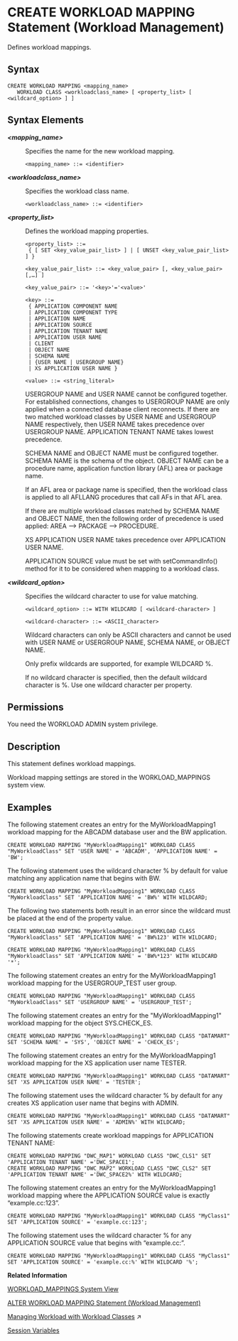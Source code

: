 <!-- loio996978a669b847ea89ca7f2cce41d916 -->

# CREATE WORKLOAD MAPPING Statement \(Workload Management\)

Defines workload mappings.



## Syntax

```
CREATE WORKLOAD MAPPING <mapping_name> 
   WORKLOAD CLASS <workloadclass_name> [ <property_list> [ <wildcard_option> ] ]
```



## Syntax Elements


<dl>
<dt><b>

*<mapping\_name\>*

</b></dt>
<dd>

Specifies the name for the new workload mapping.

```
<mapping_name> ::= <identifier>
```



</dd><dt><b>

*<workloadclass\_name\>*

</b></dt>
<dd>

Specifies the workload class name.

```
<workloadclass_name> ::= <identifier>
```



</dd><dt><b>

*<property\_list\>*

</b></dt>
<dd>

Defines the workload mapping properties.

```
<property_list> ::=
 { [ SET <key_value_pair_list> ] | [ UNSET <key_value_pair_list> ] }

<key_value_pair_list> ::= <key_value_pair> [, <key_value_pair> [,…] ]

<key_value_pair> ::= '<key>'='<value>'
```

```
<key> ::= 
 { APPLICATION COMPONENT NAME
 | APPLICATION COMPONENT TYPE 
 | APPLICATION NAME 
 | APPLICATION SOURCE
 | APPLICATION TENANT NAME
 | APPLICATION USER NAME 
 | CLIENT
 | OBJECT NAME
 | SCHEMA NAME 
 | {USER NAME | USERGROUP NAME}
 | XS APPLICATION USER NAME }
```

```
<value> ::= <string_literal>
```

USERGROUP NAME and USER NAME cannot be configured together. For established connections, changes to USERGROUP NAME are only applied when a connected database client reconnects. If there are two matched workload classes by USER NAME and USERGROUP NAME respectively, then USER NAME takes precedence over USERGROUP NAME. APPLICATION TENANT NAME takes lowest precedence.

SCHEMA NAME and OBJECT NAME must be configured together. SCHEMA NAME is the schema of the object. OBJECT NAME can be a procedure name, application function library \(AFL\) area or package name.

If an AFL area or package name is specified, then the workload class is applied to all AFLLANG procedures that call AFs in that AFL area.

If there are multiple workload classes matched by SCHEMA NAME and OBJECT NAME, then the following order of precedence is used applied: AREA --\> PACKAGE --\> PROCEDURE.

XS APPLICATION USER NAME takes precedence over APPLICATION USER NAME.

APPLICATION SOURCE value must be set with setCommandInfo\(\) method for it to be considered when mapping to a workload class.



</dd><dt><b>

*<wildcard\_option\>*

</b></dt>
<dd>

Specifies the wildcard character to use for value matching.

```
<wildcard_option> ::= WITH WILDCARD [ <wildcard-character> ]

<wildcard-character> ::= <ASCII_character>
```

Wildcard characters can only be ASCII characters and cannot be used with USER NAME or USERGROUP NAME, SCHEMA NAME, or OBJECT NAME.

Only prefix wildcards are supported, for example WILDCARD %.

If no wildcard character is specified, then the default wildcard character is %. Use one wildcard character per property.



</dd>
</dl>



<a name="loio996978a669b847ea89ca7f2cce41d916__section_fvl_skx_4bb"/>

## Permissions

You need the WORKLOAD ADMIN system privilege.



## Description

This statement defines workload mappings.

Workload mapping settings are stored in the WORKLOAD\_MAPPINGS system view.



## Examples

The following statement creates an entry for the MyWorkloadMapping1 workload mapping for the ABCADM database user and the BW application.

```
CREATE WORKLOAD MAPPING "MyWorkloadMapping1" WORKLOAD CLASS "MyWorkloadClass" SET 'USER NAME' = 'ABCADM', 'APPLICATION NAME' = 'BW';
```

The following statement uses the wildcard character % by default for value matching any application name that begins with BW.

```
CREATE WORKLOAD MAPPING "MyWorkloadMapping1" WORKLOAD CLASS "MyWorkloadClass" SET 'APPLICATION NAME' = 'BW%' WITH WILDCARD;
```

The following two statements both result in an error since the wildcard must be placed at the end of the property value.

```
CREATE WORKLOAD MAPPING "MyWorkloadMapping1" WORKLOAD CLASS "MyWorkloadClass" SET 'APPLICATION NAME' = 'BW%123' WITH WILDCARD;
```

```
CREATE WORKLOAD MAPPING "MyWorkloadMapping1" WORKLOAD CLASS "MyWorkloadClass" SET 'APPLICATION NAME' = 'BW%*123' WITH WILDCARD '*';
```

The following statement creates an entry for the MyWorkloadMapping1 workload mapping for the USERGROUP\_TEST user group.

```
CREATE WORKLOAD MAPPING "MyWorkloadMapping1" WORKLOAD CLASS "MyWorkloadClass" SET 'USERGROUP NAME' = 'USERGROUP_TEST';
```

The following statement creates an entry for the "MyWorkloadMapping1" workload mapping for the object SYS.CHECK\_ES.

```
CREATE WORKLOAD MAPPING "MyWorkloadMapping1" WORKLOAD CLASS "DATAMART" SET 'SCHEMA NAME' = 'SYS', 'OBJECT NAME' = 'CHECK_ES';
```

The following statement creates an entry for the MyWorkloadMapping1 workload mapping for the XS application user name TESTER.

```
CREATE WORKLOAD MAPPING "MyWorkloadMapping1" WORKLOAD CLASS "DATAMART" SET 'XS APPLICATION USER NAME' = 'TESTER';
```

The following statement uses the wildcard character % by default for any creates XS application user name that begins with ADMIN.

```
CREATE WORKLOAD MAPPING "MyWorkloadMapping1" WORKLOAD CLASS "DATAMART" SET 'XS APPLICATION USER NAME' = 'ADMIN%' WITH WILDCARD;
```

The following statements create workload mappings for APPLICATION TENANT NAME:

```
CREATE WORKLOAD MAPPING "DWC_MAP1" WORKLOAD CLASS "DWC_CLS1" SET 'APPLICATION TENANT NAME' ='DWC_SPACE1';
CREATE WORKLOAD MAPPING "DWC_MAP2" WORKLOAD CLASS "DWC_CLS2" SET 'APPLICATION TENANT NAME' ='DWC_SPACE2%' WITH WILDCARD;

```

The following statement creates an entry for the MyWorkloadMapping1 workload mapping where the APPLICATION SOURCE value is exactly “example.cc:123”.

```
CREATE WORKLOAD MAPPING "MyWorkloadMapping1" WORKLOAD CLASS "MyClass1" SET 'APPLICATION SOURCE' = 'example.cc:123';
```

The following statement uses the wildcard character % for any APPLICATION SOURCE value that begins with “example.cc:”.

```
CREATE WORKLOAD MAPPING "MyWorkloadMapping1" WORKLOAD CLASS "MyClass1" SET 'APPLICATION SOURCE' = 'example.cc:%' WITH WILDCARD '%';
```

**Related Information**  


[WORKLOAD\_MAPPINGS System View](../../020-System-Views-Reference/021-System-Views/workload-mappings-system-view-89a0660.md "Provides information about available workload mappings.")

[ALTER WORKLOAD MAPPING Statement \(Workload Management\)](alter-workload-mapping-statement-workload-management-81fc16b.md "Changes workload mappings.")

[Managing Workload with Workload Classes](https://help.sap.com/viewer/f9c5015e72e04fffa14d7d4f7267d897/2024_3_QRC/en-US/5066181717df4110931271d1efd84cbc.html "You can manage workload in SAP HANA by creating workload classes and workload class mappings. Appropriate workload parameters are then dynamically applied to each client session.") :arrow_upper_right:

[Session Variables](../session-variables-a16678c.md " 		 		 		 		 		 		 	")

